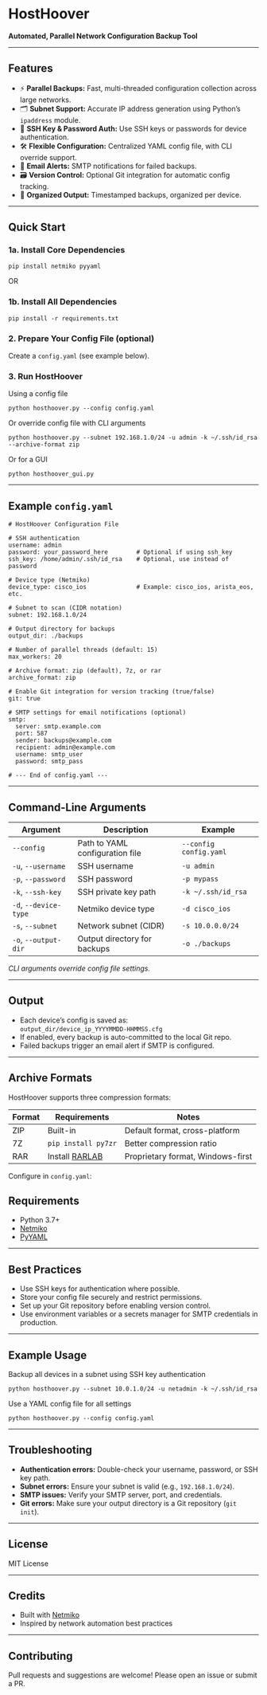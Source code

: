 # HostHoover

**Automated, Parallel Network Configuration Backup Tool**

---

## Features

- ⚡ **Parallel Backups:** Fast, multi-threaded configuration collection across large networks.
- 🗂️ **Subnet Support:** Accurate IP address generation using Python’s `ipaddress` module.
- 🔑 **SSH Key & Password Auth:** Use SSH keys or passwords for device authentication.
- 🛠️ **Flexible Configuration:** Centralized YAML config file, with CLI override support.
- 📧 **Email Alerts:** SMTP notifications for failed backups.
- 🗃️ **Version Control:** Optional Git integration for automatic config tracking.
- 📁 **Organized Output:** Timestamped backups, organized per device.

---

## Quick Start

### 1a. Install Core Dependencies

```pip install netmiko pyyaml```

OR

### 1b. Install All Dependencies

```pip install -r requirements.txt```

### 2. Prepare Your Config File (optional)

Create a `config.yaml` (see example below).

### 3. Run HostHoover

Using a config file

```python hosthoover.py --config config.yaml```

Or override config file with CLI arguments

```python hosthoover.py --subnet 192.168.1.0/24 -u admin -k ~/.ssh/id_rsa --archive-format zip```

Or for a GUI 

```python hosthoover_gui.py```


---

## Example `config.yaml`
```
# HostHoover Configuration File

# SSH authentication
username: admin
password: your_password_here        # Optional if using ssh_key
ssh_key: /home/admin/.ssh/id_rsa    # Optional, use instead of password

# Device type (Netmiko)
device_type: cisco_ios              # Example: cisco_ios, arista_eos, etc.

# Subnet to scan (CIDR notation)
subnet: 192.168.1.0/24

# Output directory for backups
output_dir: ./backups

# Number of parallel threads (default: 15)
max_workers: 20

# Archive format: zip (default), 7z, or rar
archive_format: zip

# Enable Git integration for version tracking (true/false)
git: true

# SMTP settings for email notifications (optional)
smtp:
  server: smtp.example.com
  port: 587
  sender: backups@example.com
  recipient: admin@example.com
  username: smtp_user
  password: smtp_pass

# --- End of config.yaml ---

```
---

## Command-Line Arguments

| Argument         | Description                                | Example                          |
|------------------|--------------------------------------------|----------------------------------|
| `--config`       | Path to YAML configuration file            | `--config config.yaml`           |
| `-u`, `--username` | SSH username                             | `-u admin`                       |
| `-p`, `--password` | SSH password                             | `-p mypass`                      |
| `-k`, `--ssh-key`  | SSH private key path                     | `-k ~/.ssh/id_rsa`               |
| `-d`, `--device-type` | Netmiko device type                   | `-d cisco_ios`                   |
| `-s`, `--subnet`     | Network subnet (CIDR)                  | `-s 10.0.0.0/24`                 |
| `-o`, `--output-dir` | Output directory for backups            | `-o ./backups`                   |

*CLI arguments override config file settings.*

---

## Output

- Each device’s config is saved as:  
  `output_dir/device_ip_YYYYMMDD-HHMMSS.cfg`
- If enabled, every backup is auto-committed to the local Git repo.
- Failed backups trigger an email alert if SMTP is configured.

---
## Archive Formats

HostHoover supports three compression formats:

| Format | Requirements                          | Notes                              |
|--------|---------------------------------------|------------------------------------|
| ZIP    | Built-in                              | Default format, cross-platform     |
| 7Z     | `pip install py7zr`                   | Better compression ratio           |
| RAR    | Install [RARLAB](https://www.rarlab.com/) | Proprietary format, Windows-first |

Configure in `config.yaml`:

## Requirements

- Python 3.7+
- [Netmiko](https://github.com/ktbyers/netmiko)
- [PyYAML](https://pyyaml.org/)

---

## Best Practices

- Use SSH keys for authentication where possible.
- Store your config file securely and restrict permissions.
- Set up your Git repository before enabling version control.
- Use environment variables or a secrets manager for SMTP credentials in production.

---

## Example Usage

Backup all devices in a subnet using SSH key authentication

```python hosthoover.py --subnet 10.0.1.0/24 -u netadmin -k ~/.ssh/id_rsa```

Use a YAML config file for all settings

```python hosthoover.py --config config.yaml```

---

## Troubleshooting

- **Authentication errors:** Double-check your username, password, or SSH key path.
- **Subnet errors:** Ensure your subnet is valid (e.g., `192.168.1.0/24`).
- **SMTP issues:** Verify your SMTP server, port, and credentials.
- **Git errors:** Make sure your output directory is a Git repository (`git init`).

---

## License

MIT License

---

## Credits

- Built with [Netmiko](https://github.com/ktbyers/netmiko)
- Inspired by network automation best practices

---

## Contributing

Pull requests and suggestions are welcome! Please open an issue or submit a PR.

